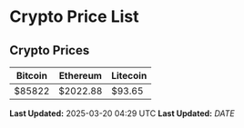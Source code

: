 # Crypto Price List

## Crypto Prices
| Bitcoin | Ethereum | Litecoin |
| ------- | -------- | -------- |
| $85822 | $2022.88 | $93.65 |
**Last Updated:** 2025-03-20 04:29 UTC
**Last Updated:** $DATE$
